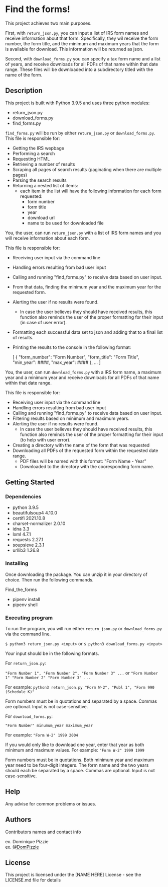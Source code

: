 # Find the forms!

This project achieves two main purposes.

First, with `return_json.py`, you can input a list of IRS form names and receive information about that form. Specifically, they wil receive the form number, the form title, and the minimum and maximum years that the form is available for download. This information will be returned as json.

Second, with `download_forms.py` you can specify a tax form name and a list of years, and receive downloads for all PDFs of that name within that date range. These files will be downloaded into a subdirectory titled with the name of the form.

## Description

This project is built with Python 3.9.5 and uses three python modules:
* return_json.py
* download_forms.py
* find_forms.py

`find_forms.py` will be run by either `return_json.py` or `download_forms.py`. 
This file is responsible for:
* Getting the IRS wepbage
* Performing a search
* Requesting HTML
* Retrieving a number of results
* Scraping all pages of search results (paginating when there are multiple pages)
* Parsing the search results
* Returning a nested list of items:
    * each item in the list will have the following information for each form requested:
        * form number
        * form title
        * year
        * download url
        * name to be used for downloaded file 
            
            
You, the user, can run `return_json.py` with a list of IRS form names and you will receive information about each form.

This file is responsible for:
* Receiving user input via the command line
* Handling errors resulting from bad user input
* Calling and running "find_forms.py" to receive data based on user input.
* From that data, finding the minimum year and the maximum year for the requested form.
* Alerting the user if no results were found. 
    * In case the user believes they should have received results, this function also reminds the user of the proper formatting for their input (in case of user error).
* Formatting each successful data set to json and adding that to a final list of results.
* Printing the results to the console in the following format:
    
    [
        {
            "form_number": "Form Number",
            "form_title": "Form Title",
            "min_year": ####,
            "max_year": ####
        },
        ... 
    ]


You, the user, can run `download_forms.py` with a IRS form name, a maximum year and a minimum year and receive downloads for all PDFs of that name within that date range.

This file is responsible for:
* Receiving user input via the command line
* Handling errors resulting from bad user input
* Calling and running "find_forms.py" to receive data based on user input.
* Filtering results based on minimum and maximum years.
* Alerting the user if no results were found. 
    *  In case the user believes they should have received results, this function also reminds the user of the proper formatting for their input (to help with user error).
* Creating a directory with the name of the form that was requested
* Downloading all PDFs of the requested form within the requested date range.
    * PDF files will be named with this format: "Form Name - Year"
    * Downloaded to the directory with the cooresponding form name.



## Getting Started

### Dependencies

* python 3.9.5
* beautifulsoup4 4.10.0
* certifi 2021.10.8
* charset-normalizer 2.0.10
* idna 3.3
* lxml 4.7.1
* requests 2.27.1
* soupsieve 2.3.1
* urllib3 1.26.8

### Installing

Once downloading the package. You can unzip it in your directory of choice. Then run the following commands.

Find_the_forms
* pipenv install
* pipenv shell


### Executing program

To run the program, you will run either `return_json.py` or `download_forms.py` via the command line.

`$ python3 return_json.py <input>`
or
`$ python3 download_forms.py <input>`

Your input should be in the following formats.

For `return_json.py`:

`"Form Number 1", "Form Number 2", "Form Number 3" ...`
or
`"Form Number 1" "Form Number 2" "Form Number 3" ...`

For example:
`python3 return_json.py "Form W-2", "Publ 1", "Form 990 (Schedule K)"`

Form numbers must be in quotations and separated by a space.
Commas are optional.
Input is not case-sensitive.


For `download_forms.py`:

`"Form Number" minumum_year maximum_year`

For example:
`"Form W-2" 1999 2004`

If you would only like to download one year, enter that year as both minimum and maximum values.
For example:
`"Form W-2" 1999 1999`

Form numbers must be in quotations.
Both minimum year and maximum year need to be four-digit integers.
The form name and the two years should each be separated by a space.
Commas are optional.
Input is not case-sensitive.


## Help

Any advise for common problems or issues.


## Authors

Contributors names and contact info

ex. Dominique Pizzie  
ex. [@DomPizzie](https://twitter.com/dompizzie)


## License

This project is licensed under the [NAME HERE] License - see the LICENSE.md file for details

